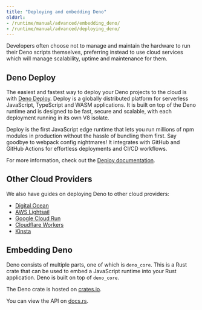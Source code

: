 ```yaml
---
title: "Deploying and embedding Deno"
oldUrl:
- /runtime/manual/advanced/embedding_deno/
- /runtime/manual/advanced/deploying_deno/
---
```


Developers often choose not to manage and maintain the hardware to run their
Deno scripts themselves, preferring instead to use cloud services which will
manage scalability, uptime and maintenance for them.

## Deno Deploy

The easiest and fastest way to deploy your Deno projects to the cloud is with
[Deno Deploy](https://deno.com/deploy). Deploy is a globally distributed
platform for serverless JavaScript, TypeScript and WASM applications. It is
built on top of the Deno runtime and is designed to be fast, secure and
scalable, with each deployment running in its own V8 isolate.

Deploy is the first JavaScript edge runtime that lets you run millions of npm
modules in production without the hassle of bundling them first. Say goodbye to
webpack config nightmares! It integrates with GitHub and GitHub Actions for
effortless deployments and CI/CD workflows.

For more information, check out the [Deploy documentation](/deploy/manual).

## Other Cloud Providers

We also have guides on deploying Deno to other cloud providers:

- [Digital Ocean](/runtime/tutorials/digital_ocean/)
- [AWS Lightsail](/runtime/tutorials/aws_lightsail/)
- [Google Cloud Run](/runtime/tutorials/google_cloud_run/)
- [Cloudflare Workers](/runtime/tutorials/cloudflare_workers/)
- [Kinsta](/runtime/tutorials/kinsta/)

## Embedding Deno

Deno consists of multiple parts, one of which is `deno_core`. This is a Rust
crate that can be used to embed a JavaScript runtime into your Rust application.
Deno is built on top of `deno_core`.

The Deno crate is hosted on [crates.io](https://crates.io/crates/deno_core).

You can view the API on [docs.rs](https://docs.rs/deno_core).
